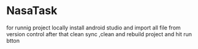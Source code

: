 # NasaTask
for runnig project locally 
install android studio and import all file from version control 
after that clean sync ,clean and rebuild project
and hit run btton
